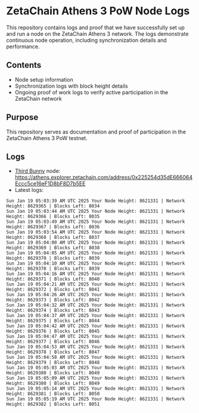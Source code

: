 # ZetaChain Athens 3 PoW Node Logs
This repository contains logs and proof that we have successfully set up and run a node on the ZetaChain Athens 3 network. The logs demonstrate continuous node operation, including synchronization details and performance.

## Contents
- Node setup information
- Synchronization logs with block height details
- Ongoing proof of work logs to verify active participation in the ZetaChain network

## Purpose
This repository serves as documentation and proof of participation in the ZetaChain Athens 3 PoW testnet.

## Logs

- [Third Bunny](https://thirdbunny.xyz/) node: https://athens.explorer.zetachain.com/address/0x225254d35dE666064Eccc5ce16eF1D8bF8D7b5EE
- Latest logs:
```
Sun Jan 19 05:03:39 AM UTC 2025 Your Node Height: 8621331 | Network Height: 8629365 | Blocks Left: 8034
Sun Jan 19 05:03:44 AM UTC 2025 Your Node Height: 8621331 | Network Height: 8629366 | Blocks Left: 8035
Sun Jan 19 05:03:49 AM UTC 2025 Your Node Height: 8621331 | Network Height: 8629367 | Blocks Left: 8036
Sun Jan 19 05:03:54 AM UTC 2025 Your Node Height: 8621331 | Network Height: 8629368 | Blocks Left: 8037
Sun Jan 19 05:04:00 AM UTC 2025 Your Node Height: 8621331 | Network Height: 8629369 | Blocks Left: 8038
Sun Jan 19 05:04:05 AM UTC 2025 Your Node Height: 8621331 | Network Height: 8629370 | Blocks Left: 8039
Sun Jan 19 05:04:10 AM UTC 2025 Your Node Height: 8621331 | Network Height: 8629370 | Blocks Left: 8039
Sun Jan 19 05:04:16 AM UTC 2025 Your Node Height: 8621331 | Network Height: 8629371 | Blocks Left: 8040
Sun Jan 19 05:04:21 AM UTC 2025 Your Node Height: 8621331 | Network Height: 8629372 | Blocks Left: 8041
Sun Jan 19 05:04:26 AM UTC 2025 Your Node Height: 8621331 | Network Height: 8629373 | Blocks Left: 8042
Sun Jan 19 05:04:32 AM UTC 2025 Your Node Height: 8621331 | Network Height: 8629374 | Blocks Left: 8043
Sun Jan 19 05:04:37 AM UTC 2025 Your Node Height: 8621331 | Network Height: 8629375 | Blocks Left: 8044
Sun Jan 19 05:04:42 AM UTC 2025 Your Node Height: 8621331 | Network Height: 8629376 | Blocks Left: 8045
Sun Jan 19 05:04:47 AM UTC 2025 Your Node Height: 8621331 | Network Height: 8629377 | Blocks Left: 8046
Sun Jan 19 05:04:53 AM UTC 2025 Your Node Height: 8621331 | Network Height: 8629378 | Blocks Left: 8047
Sun Jan 19 05:04:58 AM UTC 2025 Your Node Height: 8621331 | Network Height: 8629379 | Blocks Left: 8048
Sun Jan 19 05:05:03 AM UTC 2025 Your Node Height: 8621331 | Network Height: 8629380 | Blocks Left: 8049
Sun Jan 19 05:05:09 AM UTC 2025 Your Node Height: 8621331 | Network Height: 8629380 | Blocks Left: 8049
Sun Jan 19 05:05:14 AM UTC 2025 Your Node Height: 8621331 | Network Height: 8629381 | Blocks Left: 8050
Sun Jan 19 05:05:19 AM UTC 2025 Your Node Height: 8621331 | Network Height: 8629382 | Blocks Left: 8051
```
